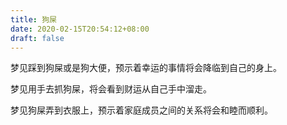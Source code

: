 ```yaml
---
title: 狗屎
date: 2020-02-15T20:54:12+08:00
draft: false
---
```


梦见踩到狗屎或是狗大便，预示着幸运的事情将会降临到自己的身上。

梦见用手去抓狗屎，将会看到财运从自己手中溜走。

梦见狗屎弄到衣服上，预示着家庭成员之间的关系将会和睦而顺利。